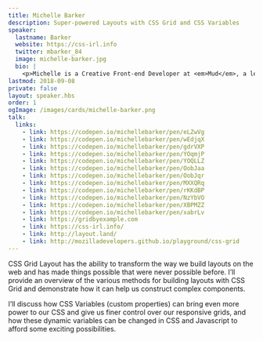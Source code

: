 ```yaml
---
title: Michelle Barker
description: Super-powered Layouts with CSS Grid and CSS Variables
speaker:
  lastname: Barker
  website: https://css-irl.info
  twitter: mbarker_84
  image: michelle-barker.jpg
  bio: |
    <p>Michelle is a Creative Front-end Developer at <em>Mud</em>, a leading digital agency in Bath, UK, where she is known unofficially as the Queen of Grids. She is a regular blogger on all things CSS on her personal site <em>CSS { In Real Life }</em>, and has written articles for <em>Smashing Magazine</em>, <em>the Pastry Box</em> and <em>Vandelay Design</em>.</p>
lastmod: 2018-09-08
private: false
layout: speaker.hbs
order: 1
ogImage: /images/cards/michelle-barker.png
talk:
  links:
    - link: https://codepen.io/michellebarker/pen/eLZwVg
    - link: https://codepen.io/michellebarker/pen/wEdjqX
    - link: https://codepen.io/michellebarker/pen/gdrVXP
    - link: https://codepen.io/michellebarker/pen/YOqmjP
    - link: https://codepen.io/michellebarker/pen/YOQLLZ
    - link: https://codepen.io/michellebarker/pen/OobJaa
    - link: https://codepen.io/michellebarker/pen/OobJqr
    - link: https://codepen.io/michellebarker/pen/MXXQRq
    - link: https://codepen.io/michellebarker/pen/rKKdBP
    - link: https://codepen.io/michellebarker/pen/NzYbVO
    - link: https://codepen.io/michellebarker/pen/XBPMZZ
    - link: https://codepen.io/michellebarker/pen/xabrLv
    - link: https://gridbyexample.com
    - link: https://css-irl.info/
    - link: http://layout.land/
    - link: http://mozilladevelopers.github.io/playground/css-grid
---
```


CSS Grid Layout has the ability to transform the way we build layouts on the web and has made things possible that were never possible before. I’ll provide an overview of the various methods for building layouts with CSS Grid and demonstrate how it can help us construct complex components.

I’ll discuss how CSS Variables (custom properties) can bring even more power to our CSS and give us finer control over our responsive grids, and how these dynamic variables can be changed in CSS and Javascript to afford some exciting possibilities.
